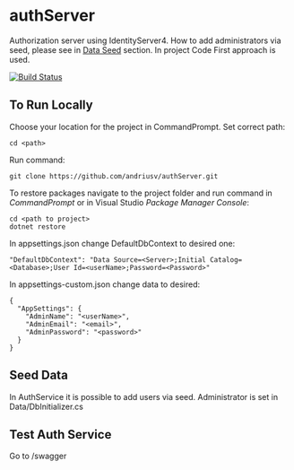 # authServer
Authorization server using IdentityServer4. How to add administrators via seed, please see in [Data Seed](#SeedData) section.
In project Code First approach is used.

[![Build Status](https://andriusv.visualstudio.com/_apis/public/build/definitions/1d17d37a-60d8-4321-9449-cc1f0b28adf0/4/badge)](https://andriusv.visualstudio.com/authServer/_build/index?definitionId=4)

## To Run Locally
Choose your location for the project in CommandPrompt. Set correct path:
```
cd <path>
```
Run command:
```
git clone https://github.com/andriusv/authServer.git
```
To restore packages navigate to the project folder and run command in _CommandPrompt_ or in Visual Studio _Package Manager Console_:
```
cd <path to project>
dotnet restore
```
In appsettings.json change DefaultDbContext to desired one:
```
"DefaultDbContext": "Data Source=<Server>;Initial Catalog=<Database>;User Id=<userName>;Password=<Password>"
```

In appsettings-custom.json change data to desired:
```
{
  "AppSettings": {
    "AdminName": "<userName>",
    "AdminEmail": "<email>",
    "AdminPassword": "<password>"
  }
}
```

## <a name="SeedData"></a>Seed Data
In AuthService it is possible to add users via seed. Administrator is set in Data/DbInitializer.cs

## Test Auth Service
Go to <this project>/swagger

